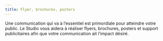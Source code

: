 ```yaml
---
title: Flyer, brochures, posters
---
```

Une communication qui va à l’essentiel est primordiale pour atteindre votre public. Le Studio vous aidera à réaliser flyers, brochures, posters et support publicitaires afin que votre communication ait l’impact désiré.